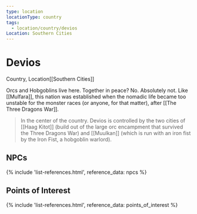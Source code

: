 ```yaml
---
type: location
locationType: country
tags:
  - location/country/devios
Location: Southern Cities
---
```


# Devios
Country, <span class="dataview inline-field"><span class="inline-field-key">Location</span><span class="inline-field-value">[[Southern Cities]]</span></span>

Orcs and Hobgoblins live here. Together in peace? No. Absolutely not. Like [[Mulfara]], this nation was established when the nomadic life became too unstable for the monster races (or anyone, for that matter), after [[The Three Dragons War]].

> In the center of the country. Devios is controlled by the two cities of [[Haag Kitot]] (build out of the large orc encampment that survived the Three Dragons War) and [[Muulkan]] (which is run with an iron fist by the Iron Fist, a hobgoblin warlord).

## NPCs

{% include 'list-references.html', reference_data: npcs %}

## Points of Interest

{% include 'list-references.html', reference_data: points_of_interest %}
